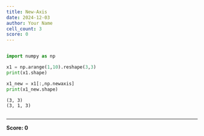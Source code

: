 ```yaml
---
title: New-Axis
date: 2024-12-03
author: Your Name
cell_count: 3
score: 0
---
```


```python

```


```python
import numpy as np

x1 = np.arange(1,10).reshape(3,3)
print(x1.shape)

x1_new = x1[:,np.newaxis]
print(x1_new.shape)

```

    (3, 3)
    (3, 1, 3)



```python

```


---
**Score: 0**